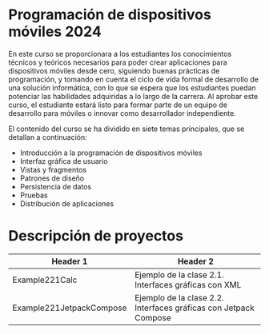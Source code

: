 # Programación de dispositivos móviles 2024
En este curso se proporcionara a los estudiantes los conocimientos técnicos y teóricos necesarios para poder crear aplicaciones para dispositivos móviles desde cero, siguiendo buenas prácticas de programación, y tomando en cuenta el ciclo de vida formal de desarrollo de una solución informática, con lo que se espera que los estudiantes puedan potenciar las habilidades adquiridas a lo largo de la carrera. Al aprobar este curso, el estudiante estará listo para formar parte de un equipo de desarrollo para móviles o innovar como desarrollador independiente.

El contenido del curso se ha dividido en siete temas principales, que se detallan a continuación: 
* Introducción a la programación de dispositivos móviles
* Interfaz gráfica de usuario
* Vistas y fragmentos
* Patrones de diseño
* Persistencia de datos
* Pruebas
* Distribución de aplicaciones

# Descripción de proyectos
| Header 1 | Header 2 |
|----------|----------|
| Example221Calc    | Ejemplo de la clase 2.1. Interfaces gráficas con XML   |
| Example221JetpackCompose    | Ejemplo de la clase 2.2. Interfaces gráficas con Jetpack Compose   |
